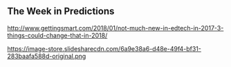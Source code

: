 ## The Week in Predictions

http://www.gettingsmart.com/2018/01/not-much-new-in-edtech-in-2017-3-things-could-change-that-in-2018/

https://image-store.slidesharecdn.com/6a9e38a6-d48e-49f4-bf31-283baafa588d-original.png
